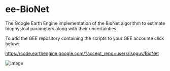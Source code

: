 # ee-BioNet
The Google Earth Engine implementation of the BioNet algorithm to estimate biophysical parameters along with their uncertainties.


To add the GEE repository containing the scripts to your GEE accounte click below:

https://code.earthengine.google.com/?accept_repo=users/ispguv/BioNet

![image](https://user-images.githubusercontent.com/49197052/181771329-2ed4129a-e8a6-4b42-978f-654296f9ff8e.png)

